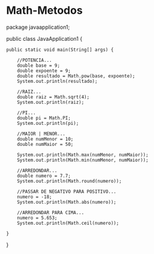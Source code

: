 # Math-Metodos
package javaapplication1;

public class JavaApplication1 {

    public static void main(String[] args) {
        
        //POTENCIA...
        double base = 9;
        double expoente = 9;
        double resultado = Math.pow(base, expoente);
        System.out.println(resultado);
        
        //RAIZ...
        double raiz = Math.sqrt(4);
        System.out.println(raiz);
        
        //PI...
        double pi = Math.PI;
        System.out.println(pi);
        
        //MAIOR | MENOR...
        double numMenor = 10;
        double numMaior = 50;
        
        System.out.println(Math.max(numMenor, numMaior));
        System.out.println(Math.min(numMenor, numMaior));
        
        //ARREDONDAR...
        double numero = 7.7;
        System.out.println(Math.round(numero));
        
        //PASSAR DE NEGATIVO PARA POSITIVO...
        numero = -18;
        System.out.println(Math.abs(numero));
        
        //ARREDONDAR PARA CIMA...
        numero = 5.653;
        System.out.println(Math.ceil(numero));
        
    }
        
}
